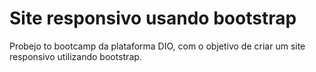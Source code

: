 # Site responsivo usando bootstrap #

Probejo to bootcamp da plataforma DIO, com o objetivo de criar um site responsivo utilizando bootstrap.
